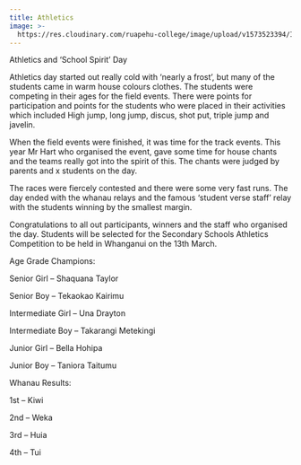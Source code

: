 ```yaml
---
title: Athletics
image: >-
  https://res.cloudinary.com/ruapehu-college/image/upload/v1573523394/IMG_2311_lxlcgu.jpg
---
```

Athletics and ‘School Spirit’ Day

 Athletics day started out really cold with ‘nearly a frost’, but many of the students came in warm house colours clothes. The students were competing in their ages for the field events. There were points for participation and points for the students who were placed in their activities which included High jump, long jump, discus, shot put, triple jump and javelin.

 When the field events were finished, it was time for the track events. This year Mr Hart who organised the event, gave some time for house chants and the teams really got into the spirit of this. The chants were judged by parents and x students on the day.

 The races were fiercely contested and there were some very fast runs. The day ended with the whanau relays and the famous ‘student verse staff’ relay with the students winning by the smallest margin.

Congratulations to all out participants, winners and the staff who organised the day. Students will be selected for the Secondary Schools Athletics Competition to be held in Whanganui on the 13th March.

 Age Grade Champions:

Senior Girl – Shaquana Taylor

Senior Boy – Tekaokao Kairimu

Intermediate Girl – Una Drayton

Intermediate Boy – Takarangi Metekingi

Junior Girl – Bella Hohipa

Junior Boy – Taniora Taitumu

 Whanau Results:

1st – Kiwi

2nd – Weka

3rd – Huia

4th – Tui
